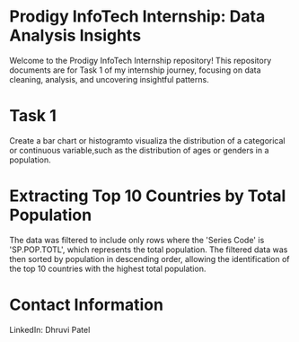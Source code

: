 # Prodigy InfoTech Internship: Data Analysis Insights

Welcome to the Prodigy InfoTech Internship repository! This repository documents are for Task 1 of my internship journey, focusing on data cleaning, analysis, and uncovering insightful patterns.
# Task 1

Create a bar chart or histogramto visualiza the distribution of a categorical or continuous variable,such as the distribution of ages or genders in a population.
# Extracting Top 10 Countries by Total Population

The data was filtered to include only rows where the 'Series Code' is 'SP.POP.TOTL', which represents the total population.
The filtered data was then sorted by population in descending order, allowing the identification of the top 10 countries with the highest total population.
# Contact Information

LinkedIn: Dhruvi Patel
